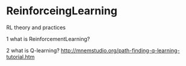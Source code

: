 # ReinforceingLearning
RL theory and practices

1 what is ReinforcementLearning?

2 what is Q-learning? http://mnemstudio.org/path-finding-q-learning-tutorial.htm
